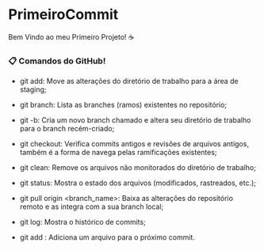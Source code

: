 # PrimeiroCommit
Bem Vindo ao meu Primeiro Projeto! ☕

### 📋 Comandos do GitHub!

- git add:
Move as alterações do diretório de trabalho para a área de staging;

- git branch:
Lista as branches (ramos) existentes no repositório;

- git -b:
Cria um novo branch chamado e altera seu diretório de trabalho para o branch recém-criado;

- git checkout:
Verifica commits antigos e revisões de arquivos antigos, também é a forma de navega pelas ramificações existentes;

- git clean:
Remove os arquivos não monitorados do diretório de trabalho;

- git status:
Mostra o estado dos arquivos (modificados, rastreados, etc.);

- git pull origin <branch_name>:
Baixa as alterações do repositório remoto e as integra com a sua branch local;

- git log:
Mostra o histórico de commits;

- git add <arquivo>:
Adiciona um arquivo para o próximo commit.
